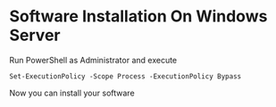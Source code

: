 # Software Installation On Windows Server

Run PowerShell as Administrator and execute

```
Set-ExecutionPolicy -Scope Process -ExecutionPolicy Bypass
```

Now you can install your software